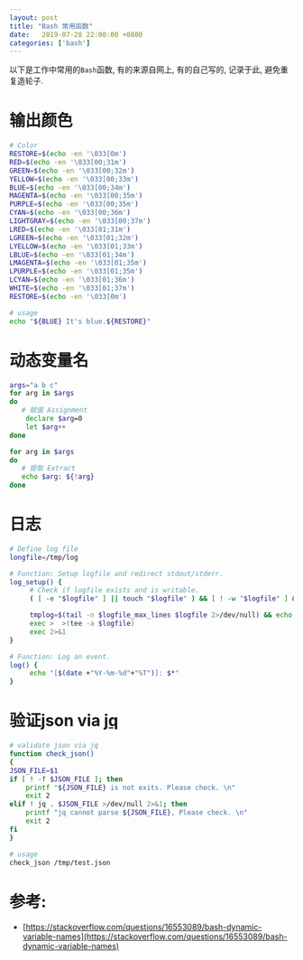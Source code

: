 ```yaml
---
layout: post
title: "Bash 常用函数"
date:   2019-07-28 22:00:00 +0800
categories: ['bash']
---
```


以下是工作中常用的`Bash`函数, 有的来源自网上, 有的自己写的, 记录于此, 避免重复造轮子.


# 输出颜色
```bash
# Color
RESTORE=$(echo -en '\033[0m')
RED=$(echo -en '\033[00;31m')
GREEN=$(echo -en '\033[00;32m')
YELLOW=$(echo -en '\033[00;33m')
BLUE=$(echo -en '\033[00;34m')
MAGENTA=$(echo -en '\033[00;35m')
PURPLE=$(echo -en '\033[00;35m')
CYAN=$(echo -en '\033[00;36m')
LIGHTGRAY=$(echo -en '\033[00;37m')
LRED=$(echo -en '\033[01;31m')
LGREEN=$(echo -en '\033[01;32m')
LYELLOW=$(echo -en '\033[01;33m')
LBLUE=$(echo -en '\033[01;34m')
LMAGENTA=$(echo -en '\033[01;35m')
LPURPLE=$(echo -en '\033[01;35m')
LCYAN=$(echo -en '\033[01;36m')
WHITE=$(echo -en '\033[01;37m')
RESTORE=$(echo -en '\033[0m')

# usage
echo "${BLUE} It's blue.${RESTORE}"
```

# 动态变量名
```bash
args="a b c"
for arg in $args
do
   # 赋值 Assignment
    declare $arg=0
    let $arg++
done

for arg in $args
do
   # 提取 Extract
   echo $arg: ${!arg}
done
```

# 日志
```bash
# Define log file
longfile=/tmp/log

# Function: Setup logfile and redirect stdout/stderr.
log_setup() {
     # Check if logfile exists and is writable.
     ( [ -e "$logfile" ] || touch "$logfile" ) && [ ! -w "$logfile" ] && echo "ERROR: Cannot write to $logfile. Check permissions or sudo access." && exit 1

     tmplog=$(tail -n $logfile_max_lines $logfile 2>/dev/null) && echo "${tmplog}" > $logfile
     exec >  >(tee -a $logfile)
     exec 2>&1
}

# Function: Log an event.
log() {
     echo "[$(date +"%Y-%m-%d"+"%T")]: $*"
}
```

# 验证json via [jq](https://stedolan.github.io/jq/)
```bash
# validate json via jq
function check_json()
{
JSON_FILE=$1
if [ ! -f $JSON_FILE ]; then
    printf "${JSON_FILE} is not exits. Please check. \n"
    exit 2
elif ! jq . $JSON_FILE >/dev/null 2>&1; then
    printf "jq cannot parse ${JSON_FILE}, Please check. \n"
    exit 2
fi
}

# usage
check_json /tmp/test.json
```

# 参考:

- [https://stackoverflow.com/questions/16553089/bash-dynamic-variable-names](https://stackoverflow.com/questions/16553089/bash-dynamic-variable-names)